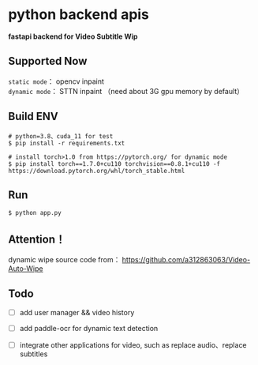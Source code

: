 # python backend apis
**fastapi backend for Video Subtitle Wip**

## Supported Now
```static mode```： opencv inpaint     
```dynamic mode```：  STTN inpaint （need about 3G gpu memory by default）

## Build ENV
```
# python=3.8、cuda_11 for test
$ pip install -r requirements.txt

# install torch>1.0 from https://pytorch.org/ for dynamic mode 
$ pip install torch==1.7.0+cu110 torchvision==0.8.1+cu110 -f https://download.pytorch.org/whl/torch_stable.html
```

## Run
```
$ python app.py
```

## Attention！
dynamic wipe source code from：
https://github.com/a312863063/Video-Auto-Wipe

## Todo
- [ ] add user manager && video history
- [ ] add paddle-ocr for dynamic text detection
- [ ] integrate other applications for video, such as replace audio、replace subtitles



